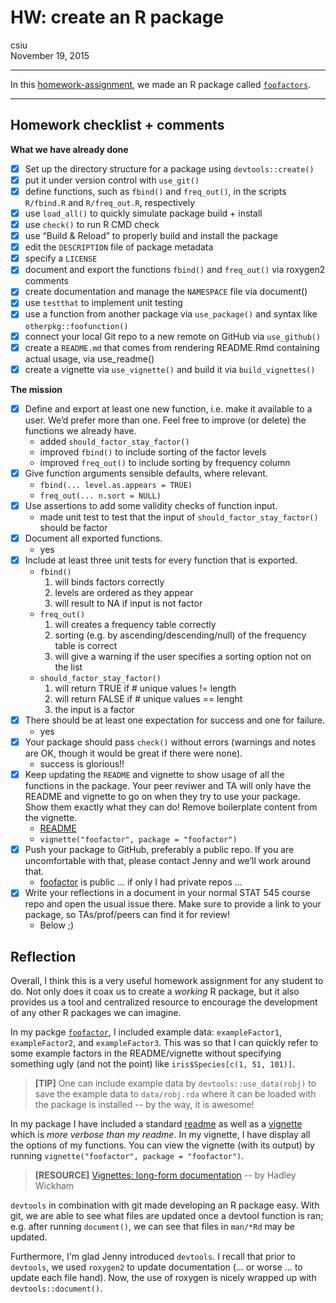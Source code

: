 # HW: create an R package
csiu  
November 19, 2015  

----

In this [homework-assignment](http://stat545-ubc.github.io/hw10_package.html), we made an R package  called [`foofactors`](https://github.com/csiu/foofactor).

----

## Homework checklist + comments

**What we have already done**

- [x] Set up the directory structure for a package using `devtools::create()`
- [x] put it under version control with `use_git()`
- [x] define functions, such as `fbind()` and `freq_out()`, in the scripts `R/fbind.R` and `R/freq_out.R`, respectively
- [x] use `load_all()` to quickly simulate package build + install
- [x] use `check()` to run R CMD check
- [x] use “Build & Reload” to properly build and install the package
- [x] edit the `DESCRIPTION` file of package metadata
- [x] specify a `LICENSE`
- [x] document and export the functions `fbind()` and `freq_out()` via roxygen2 comments
- [x] create documentation and manage the `NAMESPACE` file via document()
- [x] use `testthat` to implement unit testing
- [x] use a function from another package via `use_package()` and syntax like `otherpkg::foofunction()`
- [x] connect your local Git repo to a new remote on GitHub via `use_github()`
- [x] create a `README.md` that comes from rendering README.Rmd containing actual usage, via use_readme()
- [x] create a vignette via `use_vignette()` and build it via `build_vignettes()`

**The mission**

- [x] Define and export at least one new function, i.e. make it available to a user. We’d prefer more than one. Feel free to improve (or delete) the functions we already have.
    - added `should_factor_stay_factor()`
    - improved `fbind()` to include sorting of the factor levels
    - improved `freq_out()` to include sorting by frequency column
- [x] Give function arguments sensible defaults, where relevant.
    - `fbind(... level.as.appears = TRUE)` 
    - `freq_out(... n.sort = NULL)`
- [x] Use assertions to add some validity checks of function input.
    - made unit test to test that the input of `should_factor_stay_factor()` should be factor
- [x] Document all exported functions.
    - yes
- [x] Include at least three unit tests for every function that is exported.
    - `fbind()`
        1. will binds factors correctly
        2. levels are ordered as they appear
        3. will result to NA if input is not factor
    - `freq_out()`
        1. will creates a frequency table correctly
        2. sorting (e.g. by ascending/descending/null) of the frequency table is correct 
        3. will give a warning if the user specifies a sorting option not on the list 
    - `should_factor_stay_factor()`
        1. will return TRUE if # unique values != length
        2. will return FALSE if # unique values == lenght
        3. the input is a factor
- [x] There should be at least one expectation for success and one for failure.
    - yes
- [x] Your package should pass `check()` without errors (warnings and notes are OK, though it would be great if there were none).
    - success is glorious!!
- [x] Keep updating the `README` and vignette to show usage of all the functions in the package. Your peer reviwer and TA will only have the README and vignette to go on when they try to use your package. Show them exactly what they can do! Remove boilerplate content from the vignette.
    - [README](https://github.com/csiu/foofactor/blob/master/README.md)
    - `vignette("foofactor", package = "foofactor")`
- [x] Push your package to GitHub, preferably a public repo. If you are uncomfortable with that, please contact Jenny and we’ll work around that. 
    - [foofactor](https://github.com/csiu/foofactor) is public ... if only I had private repos ... 
- [x] Write your reflections in a document in your normal STAT 545 course repo and open the usual issue there. Make sure to provide a link to your package, so TAs/prof/peers can find it for review!
    - Below ;)

## Reflection
Overall, I think this is a very useful homework assignment for any student to do. Not only does it coax us to create a *working* R package, but it also provides us a tool and centralized resource to encourage the development of any other R packages we can imagine. 

In my packge [`foofactor`](https://github.com/csiu/foofactor), I included example data: `exampleFactor1`, `exampleFactor2`, and `exampleFactor3`. This was so that I can quickly refer to some example factors in the README/vignette without specifying something ugly (and not the point) like `iris$Species[c(1, 51, 101)]`. 

> **\[TIP]** One can include example data by `devtools::use_data(robj)` to save the example data to `data/robj.rda` where it can be loaded with the package is installed -- by the way, it is awesome!

In my package I have included a standard [readme](https://github.com/csiu/foofactor/blob/master/README.md) as well as a [vignette](https://github.com/csiu/foofactor/blob/master/vignettes/foofactor.Rmd) which is *more verbose than my readme*. In my vignette, I have display all the options of my functions. You can view the vignette (with its output) by running `vignette("foofactor", package = "foofactor")`.

> **\[RESOURCE]** [Vignettes: long-form documentation](http://r-pkgs.had.co.nz/vignettes.html) -- by Hadley Wickham

`devtools` in combination with git made developing an R package easy. With git, we are able to see what files are updated once a devtool function is ran; e.g. after running `document()`, we can see that files in `man/*Rd` may be updated.

Furthermore, I'm glad Jenny introduced `devtools`. I recall that prior to `devtools`, we used `roxygen2` to update documentation (... or worse ... to update each file hand). Now, the use of roxygen is nicely wrapped up with `devtools::document()`. 


